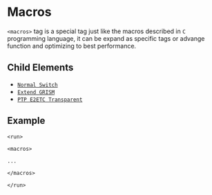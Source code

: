 Macros
=========

`<macros>` tag is a special tag just like the macros described in `C` programming language, it can be expand as specific tags or advange function and optimizing to best performance.

<h2>Child Elements</h2>

* [`Normal Switch`](Element/run/macros/normal_switch.md)
* [`Extend GRISM`](Element/run/macros/extend_grism.md)
* [`PTP E2ETC Transparent`](Element/run/macros/ptp_e2etc_transparent.md)

<h2>Example</h2>

```
<run>

<macros>

...

</macros>

</run>
```
